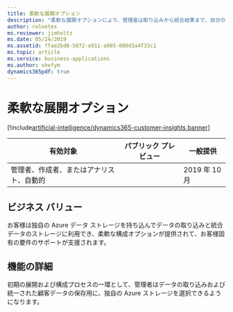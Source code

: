 ```yaml
---
title: 柔軟な展開オプション
description: "柔軟な展開オプションにより、管理者は取り込みから統合結果まで、自分の Azure インスタンスにデータを保存できます。\_"
author: relnotes
ms.reviewer: jimholtz
ms.date: 05/24/2019
ms.assetid: ffae2bd0-5872-e911-a965-000d3a4f33c1
ms.topic: article
ms.service: business-applications
ms.author: shefym
dynamics365pdf: true
---
```

# 柔軟な展開オプション
[!include[artificial-intelligence/dynamics365-customer-insights banner](../includes/artificial-intelligence/dynamics365-customer-insights.md)]

| 有効対象    |  パブリック プレビュー | 一般提供 | 
| ---------- | ---------- |---------- |
|管理者、作成者、またはアナリスト、自動的|| 2019 年 10 月|


## ビジネス バリュー
<!-- bv start -->
お客様は独自の Azure データ ストレージを持ち込んでデータの取り込みと統合データのストレージに利用でき、柔軟な構成オプションが提供されて、お客様固有の要件のサポートが支援されます。 

<!-- bv end -->



## 機能の詳細
<!--feature detail start -->
初期の展開および構成プロセスの一環として、管理者はデータの取り込みおよび統一された顧客データの保存用に、独自の Azure ストレージを選択できるようになります。

<!--feature detail end -->










